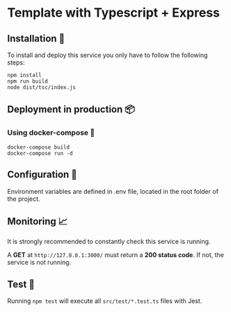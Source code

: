 # Template with Typescript + Express


## Installation 🛫
To install and deploy this service you only have to follow the following steps:

```
npm install
npm run build
node dist/tsc/index.js
```

## Deployment in production 📦

### Using docker-compose 🐳
```
docker-compose build
docker-compose run -d
```

## Configuration 🔧
Environment variables are defined in .env file, located in the root folder of the project.

## Monitoring 📈
It is strongly recommended to constantly check this service is running. 

A **GET** at ```http://127.0.0.1:3000/``` must return a **200 status code**. If not, the service is not running.

## Test 🧪
Running `npm test` will execute all `src/test/*.test.ts` files with Jest.
